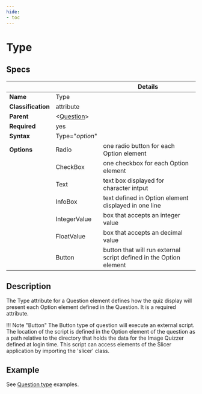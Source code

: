 ```yaml
---
hide:
- toc
---
```

# Type

## Specs

| ||Details|
|---|---|---|
| **Name** | Type ||
| **Classification** | attribute ||
| **Parent** | <[Question](index.md)\> ||
| **Required** | yes ||
| **Syntax** | Type="*option*" |  |
| **Options** | Radio |one radio button for each Option element|
|             | CheckBox |one checkbox for each Option element|
|             | Text |text box displayed for character intput |
|             | InfoBox |text defined in Option element displayed in one line |
|             | IntegerValue |box that accepts an integer value |
|             | FloatValue |box that accepts an decimal value |
|             | Button | button that will run external script defined in the Option element|

## Description

The Type attribute for a Question element defines how the quiz display will present each Option element defined in the Question.
It is a required attribute.

!!! Note "Button"
    The Button type of question will execute an external script. The location of the script is defined 
	in the Option element of the question as a path relative to the
	directory that holds the data for the Image Quizzer defined at login time.
	This script can access elements of the Slicer application by importing the 'slicer' class.
	


## Example

See [Question type](../../../examples/example_question_type.md) examples.
